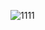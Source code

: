 ![1111](https://user-images.githubusercontent.com/67528453/139008138-1da09b40-da63-40a8-ab1c-cd72c2c28cf8.png)
